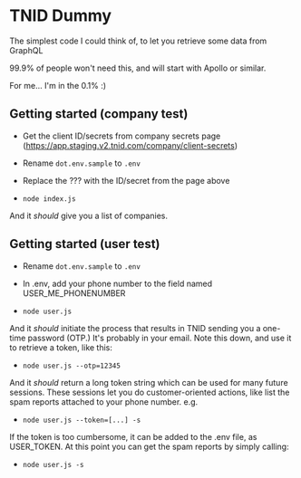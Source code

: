 # TNID Dummy

The simplest code I could think of, to let you retrieve some data from GraphQL

99.9% of people won't need this, and will start with Apollo or similar.

For me... I'm in the 0.1% :)

## Getting started (company test)

* Get the client ID/secrets from company secrets page (https://app.staging.v2.tnid.com/company/client-secrets)

* Rename `dot.env.sample` to `.env`

* Replace the ??? with the ID/secret from the page above

* `node index.js`

And it _should_ give you a list of companies.



## Getting started (user test)

* Rename `dot.env.sample` to `.env`

* In .env, add your phone number to the field named USER_ME_PHONENUMBER

* `node user.js`

And it _should_ initiate the process that results in TNID sending you a one-time password (OTP.) It's probably in your email.
Note this down, and use it to retrieve a token, like this:

* `node user.js --otp=12345`

And it _should_ return a long token string which can be used for many future sessions. These sessions let you do customer-oriented actions, like list the spam reports attached to your phone number.  e.g.

* `node user.js --token=[...] -s`

If the token is too cumbersome, it can be added to the .env file, as USER_TOKEN. At this point you can get the spam reports by simply calling:

* `node user.js -s`

